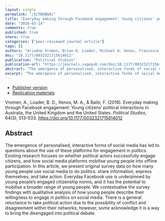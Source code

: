 ```yaml
---
layout: single
permalink: "/ICTBHBQ8/"
title: "Everyday making through Facebook engagement: Young citizens' political interactions in Australia, the United Kingdom and the United States"
date: "2016-03-14"
comments: true
published: true
share: true
categories: ["peer-reviewed journal article"]
tags: []
authors: "Ariadne Vromen, Brian D. Loader, Michael A. Xenos, Francesco Bailo"
doi: "10.1177/0032321715614012"
publication: "Political Studies"
publication-url: "https://journals.sagepub.com/doi/10.1177/0032321715614012"
abstract: "The emergence of personalised, interactive forms of social media has led to questions about the use of these platforms for engagement in politics. Existing research focuses on whether political actors successfully engage citizens, and how social media platforms mobilise young people into offline participation. In this article, we present original survey data on how many young people use social media to do politics: share information, express themselves, and take action. Everyday Facebook use is underpinned by young people’s engaged citizenship norms, and it has the potential to mobilise a broader range of young people. We contextualise the survey findings with qualitative analysis of how young people describe their willingness to engage in politics on social media. There is a general reluctance to take political action due to the possibility of conflict and disagreement within their networks; however, some acknowledge it is a way to bring the disengaged into political debate."
excerpt: "The emergence of personalised, interactive forms of social media has led to questions about the use of these platforms for engagement in politics."
---
```


* [Publisher version](https://journals.sagepub.com/doi/10.1177/0032321715614012) 
* [Replication materials](https://doi.org/10.3886/ICPSR37023.v1)

Vromen, A., Loader, B. D., Xenos, M. A., & Bailo, F. (2016). Everyday making through Facebook engagement: Young citizens’ political interactions in Australia, the United Kingdom and the United States. *Political Studies*, 64(3), 513–533. https://doi.org/10.1177/0032321715614012


## Abstract

The emergence of personalised, interactive forms of social media has led to questions about the use of these platforms for engagement in politics. Existing research focuses on whether political actors successfully engage citizens, and how social media platforms mobilise young people into offline participation. In this article, we present original survey data on how many young people use social media to do politics: share information, express themselves, and take action. Everyday Facebook use is underpinned by young people’s engaged citizenship norms, and it has the potential to mobilise a broader range of young people. We contextualise the survey findings with qualitative analysis of how young people describe their willingness to engage in politics on social media. There is a general reluctance to take political action due to the possibility of conflict and disagreement within their networks; however, some acknowledge it is a way to bring the disengaged into political debate.
